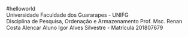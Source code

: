 #helloworld<br/>
Universidade Faculdade dos Guararapes - UNIFG<br/>
Disciplina de Pesquisa, Ordenação e Armazenamento
Prof. Msc. Renan Costa Alencar
Aluno Igor Alves Silvestre - Matrícula 201807679

